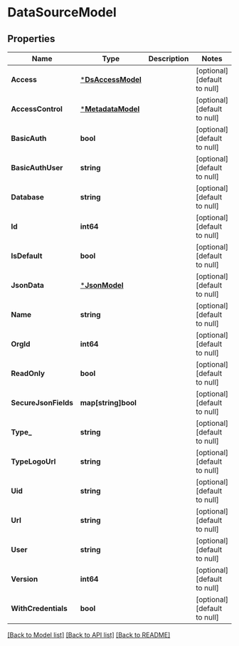 # DataSourceModel

## Properties
Name | Type | Description | Notes
------------ | ------------- | ------------- | -------------
**Access** | [***DsAccessModel**](DsAccess.md) |  | [optional] [default to null]
**AccessControl** | [***MetadataModel**](Metadata.md) |  | [optional] [default to null]
**BasicAuth** | **bool** |  | [optional] [default to null]
**BasicAuthUser** | **string** |  | [optional] [default to null]
**Database** | **string** |  | [optional] [default to null]
**Id** | **int64** |  | [optional] [default to null]
**IsDefault** | **bool** |  | [optional] [default to null]
**JsonData** | [***JsonModel**](Json.md) |  | [optional] [default to null]
**Name** | **string** |  | [optional] [default to null]
**OrgId** | **int64** |  | [optional] [default to null]
**ReadOnly** | **bool** |  | [optional] [default to null]
**SecureJsonFields** | **map[string]bool** |  | [optional] [default to null]
**Type_** | **string** |  | [optional] [default to null]
**TypeLogoUrl** | **string** |  | [optional] [default to null]
**Uid** | **string** |  | [optional] [default to null]
**Url** | **string** |  | [optional] [default to null]
**User** | **string** |  | [optional] [default to null]
**Version** | **int64** |  | [optional] [default to null]
**WithCredentials** | **bool** |  | [optional] [default to null]

[[Back to Model list]](../README.md#documentation-for-models) [[Back to API list]](../README.md#documentation-for-api-endpoints) [[Back to README]](../README.md)


